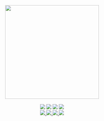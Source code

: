 <div align="center">

<img src="https://user-images.githubusercontent.com/39757050/196031322-0bda240c-6694-49a1-aa0f-e7e3abe399b3.png" width="300px"/>
<br/>
<br/>

<img src="https://img.shields.io/badge/Bachelor-Engineering-brightgreen?style=flat-square"/>
<img src="https://img.shields.io/badge/Master-Engineering-brightgreen?style=flat-square"/>
<img src="https://img.shields.io/badge/Job-Front--end%20Engineer-brightgreen?style=flat-square"/>
<img src="https://img.shields.io/badge/Role-Tech%20Lead-brightgreen?style=flat-square"/>
<br/>

<a href="https://twitter.com/east_k1mitsu">
  <img src="https://img.shields.io/badge/Twitter-%40east__k1mitsu-%231DA1F2?style=flat-square&logo=twitter"/>
</a>
<a href="https://zenn.dev/kimitsu">
  <img src="https://img.shields.io/badge/Zenn-kimitsu-%233EA8FF?style=flat-square&logo=zenn"/>
</a>
<a href="https://speakerdeck.com/yunosukey">
  <img src="https://img.shields.io/badge/Speaker%20Deck-yunosukey-%23009287?style=flat-square&logo=speakerdeck"/>
</a>
<a href="https://atcoder.jp/users/kimitsu_emt">
  <img src="https://img.shields.io/badge/AtCoder-kimitsu__emt-%230000FF?style=flat-square"/>
</a>

</div>
